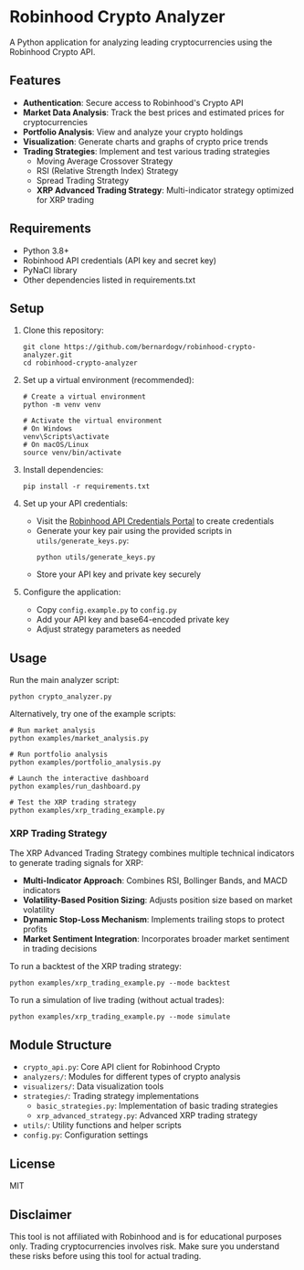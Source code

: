 # Robinhood Crypto Analyzer

A Python application for analyzing leading cryptocurrencies using the Robinhood Crypto API.

## Features

- **Authentication**: Secure access to Robinhood's Crypto API
- **Market Data Analysis**: Track the best prices and estimated prices for cryptocurrencies
- **Portfolio Analysis**: View and analyze your crypto holdings
- **Visualization**: Generate charts and graphs of crypto price trends
- **Trading Strategies**: Implement and test various trading strategies
  - Moving Average Crossover Strategy
  - RSI (Relative Strength Index) Strategy
  - Spread Trading Strategy
  - **XRP Advanced Trading Strategy**: Multi-indicator strategy optimized for XRP trading

## Requirements

- Python 3.8+
- Robinhood API credentials (API key and secret key)
- PyNaCl library
- Other dependencies listed in requirements.txt

## Setup

1. Clone this repository:
   ```
   git clone https://github.com/bernardogv/robinhood-crypto-analyzer.git
   cd robinhood-crypto-analyzer
   ```

2. Set up a virtual environment (recommended):
   ```
   # Create a virtual environment
   python -m venv venv
   
   # Activate the virtual environment
   # On Windows
   venv\Scripts\activate
   # On macOS/Linux
   source venv/bin/activate
   ```

3. Install dependencies:
   ```
   pip install -r requirements.txt
   ```

4. Set up your API credentials:
   - Visit the [Robinhood API Credentials Portal](https://robinhood.com/us/en/about/crypto/) to create credentials
   - Generate your key pair using the provided scripts in `utils/generate_keys.py`:
     ```
     python utils/generate_keys.py
     ```
   - Store your API key and private key securely

5. Configure the application:
   - Copy `config.example.py` to `config.py`
   - Add your API key and base64-encoded private key
   - Adjust strategy parameters as needed

## Usage

Run the main analyzer script:
```
python crypto_analyzer.py
```

Alternatively, try one of the example scripts:
```
# Run market analysis
python examples/market_analysis.py

# Run portfolio analysis
python examples/portfolio_analysis.py

# Launch the interactive dashboard
python examples/run_dashboard.py

# Test the XRP trading strategy
python examples/xrp_trading_example.py
```

### XRP Trading Strategy

The XRP Advanced Trading Strategy combines multiple technical indicators to generate trading signals for XRP:

- **Multi-Indicator Approach**: Combines RSI, Bollinger Bands, and MACD indicators
- **Volatility-Based Position Sizing**: Adjusts position size based on market volatility
- **Dynamic Stop-Loss Mechanism**: Implements trailing stops to protect profits
- **Market Sentiment Integration**: Incorporates broader market sentiment in trading decisions

To run a backtest of the XRP trading strategy:
```
python examples/xrp_trading_example.py --mode backtest
```

To run a simulation of live trading (without actual trades):
```
python examples/xrp_trading_example.py --mode simulate
```

## Module Structure

- `crypto_api.py`: Core API client for Robinhood Crypto
- `analyzers/`: Modules for different types of crypto analysis
- `visualizers/`: Data visualization tools
- `strategies/`: Trading strategy implementations
  - `basic_strategies.py`: Implementation of basic trading strategies
  - `xrp_advanced_strategy.py`: Advanced XRP trading strategy
- `utils/`: Utility functions and helper scripts
- `config.py`: Configuration settings

## License

MIT

## Disclaimer

This tool is not affiliated with Robinhood and is for educational purposes only. Trading cryptocurrencies involves risk. Make sure you understand these risks before using this tool for actual trading.
